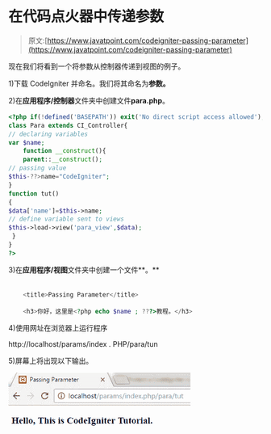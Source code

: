 # 在代码点火器中传递参数

> 原文:[https://www.javatpoint.com/codeigniter-passing-parameter](https://www.javatpoint.com/codeigniter-passing-parameter)

现在我们将看到一个将参数从控制器传递到视图的例子。

1)下载 CodeIgniter 并命名。我们将其命名为**参数。**

2)在**应用程序/控制器**文件夹中创建文件**para.php**。

```php
<?php if(!defined('BASEPATH')) exit('No direct script access allowed'); 
class Para extends CI_Controller{
// declaring variables
var $name;
	function __construct(){
	parent::__construct();
// passing value
$this-??>name="CodeIgniter";
}
function tut()
{
$data['name']=$this->name; 
// define variable sent to views
$this->load->view('para_view',$data);
 }
}
?>

```

3)在**应用程序/视图**文件夹中创建一个文件**。**

```php

	<title>Passing Parameter</title>

	<h3>你好，这里是<?php echo $name ; ???>教程。</h3>

```

4)使用网址在浏览器上运行程序

http://localhost/params/index . PHP/para/tun

5)屏幕上将出现以下输出。

![Codeigniter Passing parameters in codeigniter 1](img/daefbd3f064f1a04334a4b9e116469da.png)